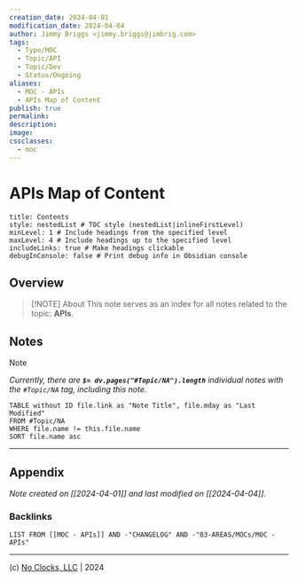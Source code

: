 ```yaml
---
creation_date: 2024-04-01
modification_date: 2024-04-04
author: Jimmy Briggs <jimmy.briggs@jimbrig.com>
tags:
  - Type/MOC
  - Topic/API
  - Topic/Dev
  - Status/Ongoing
aliases:
  - MOC - APIs
  - APIs Map of Content
publish: true
permalink:
description:
image:
cssclasses:
  - moc
---
```


# APIs Map of Content

```table-of-contents
title: Contents 
style: nestedList # TOC style (nestedList|inlineFirstLevel)
minLevel: 1 # Include headings from the specified level
maxLevel: 4 # Include headings up to the specified level
includeLinks: true # Make headings clickable
debugInConsole: false # Print debug info in Obsidian console
```

## Overview

> [!NOTE] About
> This note serves as an index for all notes related to the topic: **APIs**.

## Notes

> [!NOTE]
> *Currently, there are **`$= dv.pages("#Topic/NA").length`**  individual notes with the `#Topic/NA` tag, including this note.*


```dataview
TABLE without ID file.link as "Note Title", file.mday as "Last Modified"
FROM #Topic/NA
WHERE file.name != this.file.name
SORT file.name asc
```

***

## Appendix

*Note created on [[2024-04-01]] and last modified on [[2024-04-04]].*

### Backlinks

```dataview
LIST FROM [[MOC - APIs]] AND -"CHANGELOG" AND -"03-AREAS/MOCs/MOC - APIs"
```

***

(c) [No Clocks, LLC](https://github.com/noclocks) | 2024